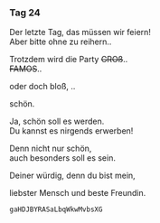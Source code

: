 ### Tag 24

Der letzte Tag, das müssen wir feiern!  
Aber bitte ohne zu reihern..  
  
Trotzdem wird die Party ~~GROß~~..  
~~FAMOS~~..  
  
oder doch bloß, ..  
  
schön.  
  
Ja, schön soll es werden.  
Du kannst es nirgends erwerben!  
  
Denn nicht nur schön,  
auch besonders soll es sein.  
  
Deiner würdig, denn du bist mein,
  
liebster Mensch und beste Freundin.
  
`gaHDJBYRASaLbqWkwMvbsXG`